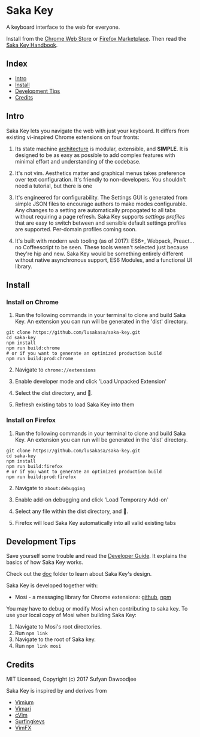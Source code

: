 # Saka Key

A keyboard interface to the web for everyone.

Install from the [Chrome Web Store](https://chrome.google.com/webstore/detail/saka-key/hhhpdkekipnbloiiiiaokibebpdpakdp) or [Firefox Marketplace](https://addons.mozilla.org/en-US/firefox/addon/saka-key/). Then read the [Saka Key Handbook](http://saka-key.lusakasa.com).

## Index

* [Intro](#intro)
* [Install](#install)
* [Development Tips](#development-tips)
* [Credits](#credits)

## Intro

Saka Key lets you navigate the web with just your keyboard. It differs from existing vi-inspired Chrome extensions on four fronts:

1. Its state machine [architecture](./notes/developer_guide.md) is modular, extensible, and **SIMPLE**. It is designed to be as easy as possible to add complex features with minimal effort and understanding of the codebase.

2. It's not vim. Aesthetics matter and graphical menus takes preference over text configuration. It's friendly to non-developers. You shouldn't need a tutorial, but there is one

3. It's engineered for configurability. The Settings GUI is generated from simple JSON files to encourage authors to make modes configurable. Any changes to a setting are automatically propogated to all tabs without requiring a page refresh. Saka Key supports _settings profiles_ that are easy to switch between and sensible default settings profiles are supported. Per-domain profiles coming soon.

4. It's built with modern web tooling (as of 2017): ES6+, Webpack, Preact... no Coffeescript to be seen. These tools weren't selected just because they're hip and new. Saka Key would be something entirely different without native asynchronous support, ES6 Modules, and a functional UI library.

## Install


### Install on Chrome

1. Run the following commands in your terminal to clone and build Saka Key. 
  An extension you can run will be generated in the 'dist' directory.

  ```
  git clone https://github.com/lusakasa/saka-key.git
  cd saka-key
  npm install
  npm run build:chrome
  # or if you want to generate an optimized production build
  npm run build:prod:chrome
  ```

2. Navigate to `chrome://extensions`

3. Enable developer mode and click 'Load Unpacked Extension'

4. Select the dist directory, and &#128640;.

5. Refresh existing tabs to load Saka Key into them

### Install on Firefox

1. Run the following commands in your terminal to clone and build Saka Key. 
  An extension you can run will be generated in the 'dist' directory.

  ```
  git clone https://github.com/lusakasa/saka-key.git
  cd saka-key
  npm install
  npm run build:firefox
  # or if you want to generate an optimized production build
  npm run build:prod:firefox
  ```

2. Navigate to `about:debugging`

3. Enable add-on debugging and click 'Load Temporary Add-on'

4. Select any file within the dist directory, and &#128640;.

5. Firefox will load Saka Key automatically into all valid existing tabs

## Development Tips

Save yourself some trouble and read the [Developer Guide](./notes/developer_guide.md). It explains the basics of how Saka Key works.

Check out the [doc](./doc) folder to learn about Saka Key's design.

Saka Key is developed together with:

* Mosi - a messaging library for Chrome extensions: [github](https://github.com/eejdoowad/mosi), [npm](https://www.npmjs.com/package/mosi)

You may have to debug or modify Mosi when contributing to saka key. To use your local copy of Mosi when building Saka Key:

1. Navigate to Mosi's root directories.
2. Run `npm link`
3. Navigate to the root of Saka key.
4. Run `npm link mosi`

## Credits

MIT Licensed, Copyright (c) 2017 Sufyan Dawoodjee 

Saka Key is inspired by and derives from

* [Vimium](https://github.com/philc/vimium)
* [Vimari](https://github.com/guyht/vimari)
* [cVim](https://github.com/1995eaton/chromium-vim)
* [Surfingkeys](https://github.com/brookhong/Surfingkeys)
* [VimFX](https://github.com/akhodakivskiy/VimFx)